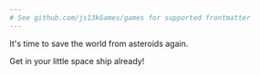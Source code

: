 ```yaml
---
# See github.com/js13kGames/games for supported frontmatter
---
```

It's time to save the world from asteroids again.

Get in your little space ship already!